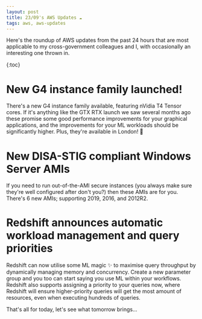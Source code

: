 ```yaml
---
layout: post
title: 23/09's AWS Updates ☁
tags: aws, aws-updates
---
```


Here's the roundup of AWS updates from the past 24 hours that are most applicable to my cross-government colleagues and I, with occasionally an interesting one thrown in. 

{:toc}

# New G4 instance family launched!
There's a new G4 instance family available, featuring nVidia T4 Tensor cores. If it's anything like the GTX RTX launch we saw several months ago these promise some good performance improvements for your graphical applications, and the improvements for your ML workloads should be significantly higher. Plus, they're available in London! 💯

# New DISA-STIG compliant Windows Server AMIs
If you need to run out-of-the-AMI secure instances (you always make sure they're well configured after don't you?) then these AMIs are for you. There's 6 new AMIs; supporting 2019, 2016, and 2012R2. 

# Redshift announces automatic workload management and query priorities
Redshift can now utilise some ML magic ✨ to maximise query throughput by dynamically managing memory and concurrency. Create a new parameter group and you too can start saying you use ML within your workflows. 
Redshift also supports assigning a priority to your queries now, where Redshift will ensure higher-priority queries will get the most amount of resources, even when executing hundreds of queries. 

That's all for today, let's see what tomorrow brings...
